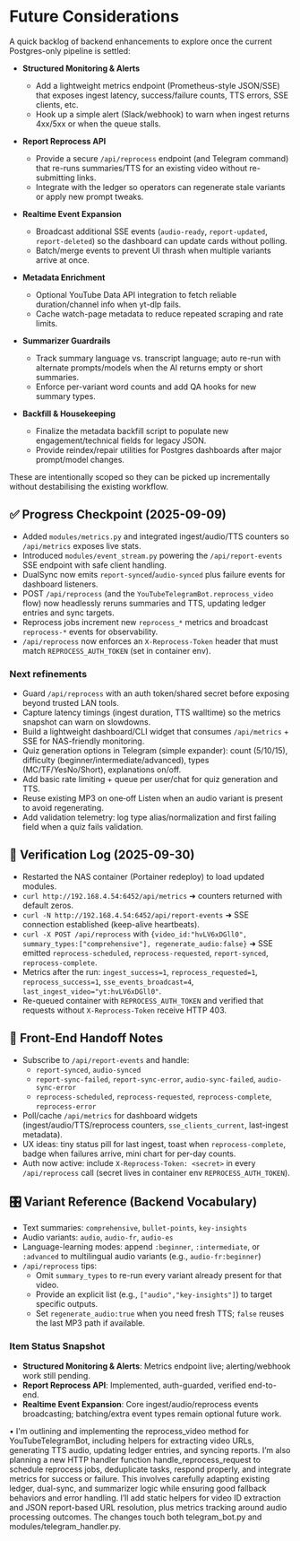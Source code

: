 # Future Considerations

A quick backlog of backend enhancements to explore once the current Postgres-only pipeline is settled:

- **Structured Monitoring & Alerts**
  - Add a lightweight metrics endpoint (Prometheus-style JSON/SSE) that exposes ingest latency, success/failure counts, TTS errors, SSE clients, etc.
  - Hook up a simple alert (Slack/webhook) to warn when ingest returns 4xx/5xx or when the queue stalls.

- **Report Reprocess API**
  - Provide a secure `/api/reprocess` endpoint (and Telegram command) that re-runs summaries/TTS for an existing video without re-submitting links.
  - Integrate with the ledger so operators can regenerate stale variants or apply new prompt tweaks.

- **Realtime Event Expansion**
  - Broadcast additional SSE events (`audio-ready`, `report-updated`, `report-deleted`) so the dashboard can update cards without polling.
  - Batch/merge events to prevent UI thrash when multiple variants arrive at once.

- **Metadata Enrichment**
  - Optional YouTube Data API integration to fetch reliable duration/channel info when yt-dlp fails.
  - Cache watch-page metadata to reduce repeated scraping and rate limits.

- **Summarizer Guardrails**
  - Track summary language vs. transcript language; auto re-run with alternate prompts/models when the AI returns empty or short summaries.
  - Enforce per-variant word counts and add QA hooks for new summary types.

- **Backfill & Housekeeping**
  - Finalize the metadata backfill script to populate new engagement/technical fields for legacy JSON.
  - Provide reindex/repair utilities for Postgres dashboards after major prompt/model changes.

These are intentionally scoped so they can be picked up incrementally without destabilising the existing workflow.

## ✅ Progress Checkpoint (2025-09-09)
- Added `modules/metrics.py` and integrated ingest/audio/TTS counters so `/api/metrics` exposes live stats.
- Introduced `modules/event_stream.py` powering the `/api/report-events` SSE endpoint with safe client handling.
- DualSync now emits `report-synced`/`audio-synced` plus failure events for dashboard listeners.
- POST `/api/reprocess` (and the `YouTubeTelegramBot.reprocess_video` flow) now headlessly reruns summaries and TTS, updating ledger entries and sync targets.
- Reprocess jobs increment new `reprocess_*` metrics and broadcast `reprocess-*` events for observability.
- `/api/reprocess` now enforces an `X-Reprocess-Token` header that must match `REPROCESS_AUTH_TOKEN` (set in container env).

### Next refinements
- Guard `/api/reprocess` with an auth token/shared secret before exposing beyond trusted LAN tools.
- Capture latency timings (ingest duration, TTS walltime) so the metrics snapshot can warn on slowdowns.
- Build a lightweight dashboard/CLI widget that consumes `/api/metrics` + SSE for NAS-friendly monitoring.
- Quiz generation options in Telegram (simple expander): count (5/10/15), difficulty (beginner/intermediate/advanced), types (MC/TF/YesNo/Short), explanations on/off.
- Add basic rate limiting + queue per user/chat for quiz generation and TTS.
- Reuse existing MP3 on one‑off Listen when an audio variant is present to avoid regenerating.
- Add validation telemetry: log type alias/normalization and first failing field when a quiz fails validation.

## 🧪 Verification Log (2025-09-30)
- Restarted the NAS container (Portainer redeploy) to load updated modules.
- `curl http://192.168.4.54:6452/api/metrics` ➜ counters returned with default zeros.
- `curl -N http://192.168.4.54:6452/api/report-events` ➜ SSE connection established (keep-alive heartbeats).
- `curl -X POST /api/reprocess` with `{video_id:"hvLV6xDGll0", summary_types:["comprehensive"], regenerate_audio:false}` ➜ SSE emitted `reprocess-scheduled`, `reprocess-requested`, `report-synced`, `reprocess-complete`.
- Metrics after the run: `ingest_success=1`, `reprocess_requested=1`, `reprocess_success=1`, `sse_events_broadcast=4`, `last_ingest_video="yt:hvLV6xDGll0"`.
- Re-queued container with `REPROCESS_AUTH_TOKEN` and verified that requests without `X-Reprocess-Token` receive HTTP 403.

## 🔗 Front-End Handoff Notes
- Subscribe to `/api/report-events` and handle:
  - `report-synced`, `audio-synced`
  - `report-sync-failed`, `report-sync-error`, `audio-sync-failed`, `audio-sync-error`
  - `reprocess-scheduled`, `reprocess-requested`, `reprocess-complete`, `reprocess-error`
- Poll/cache `/api/metrics` for dashboard widgets (ingest/audio/TTS/reprocess counters, `sse_clients_current`, last-ingest metadata).
- UX ideas: tiny status pill for last ingest, toast when `reprocess-complete`, badge when failures arrive, mini chart for per-day counts.
- Auth now active: include `X-Reprocess-Token: <secret>` in every `/api/reprocess` call (secret lives in container env `REPROCESS_AUTH_TOKEN`).

## 🎛️ Variant Reference (Backend Vocabulary)
- Text summaries: `comprehensive`, `bullet-points`, `key-insights`
- Audio variants: `audio`, `audio-fr`, `audio-es`
- Language-learning modes: append `:beginner`, `:intermediate`, or `:advanced` to multilingual audio variants (e.g., `audio-fr:beginner`)
- `/api/reprocess` tips:
  - Omit `summary_types` to re-run every variant already present for that video.
  - Provide an explicit list (e.g., `["audio","key-insights"]`) to target specific outputs.
  - Set `regenerate_audio:true` when you need fresh TTS; `false` reuses the last MP3 path if available.

### Item Status Snapshot
- **Structured Monitoring & Alerts**: Metrics endpoint live; alerting/webhook work still pending.
- **Report Reprocess API**: Implemented, auth-guarded, verified end-to-end.
- **Realtime Event Expansion**: Core ingest/audio/reprocess events broadcasting; batching/extra event types remain optional future work.

• I'm outlining and implementing the reprocess_video method for YouTubeTelegramBot, including helpers for extracting video URLs, generating TTS audio, updating
  ledger entries, and syncing reports. I’m also planning a new HTTP handler function handle_reprocess_request to schedule reprocess jobs, deduplicate tasks,
  respond properly, and integrate metrics for success or failure. This involves carefully adapting existing ledger, dual-sync, and summarizer logic while ensuring
  good fallback behaviors and error handling. I’ll add static helpers for video ID extraction and JSON report-based URL resolution, plus metrics tracking around
  audio processing outcomes. The changes touch both telegram_bot.py and modules/telegram_handler.py.
